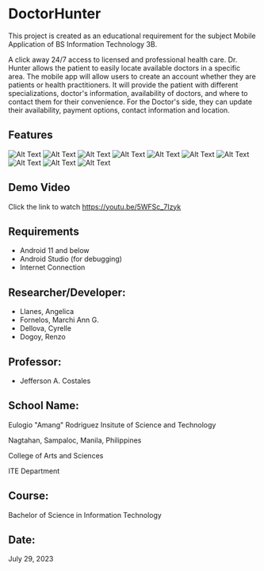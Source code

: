 # DoctorHunter
This project is created as an educational requirement for the subject Mobile Application of BS Information Technology 3B.

A click away 24/7 access to licensed and professional health care. Dr. Hunter allows the patient to easily locate available doctors in a specific area. The mobile app will allow users to create an account whether they are patients or health practitioners. 
It will provide the patient with different specializations, doctor's information, availability of doctors, and where to contact them for their convenience. For the Doctor's side, they can update their availability, payment options, contact information and location.

## Features
![Alt Text](keystore/1.jpg)
![Alt Text](keystore/2.jpg)
![Alt Text](keystore/3.jpg)
![Alt Text](keystore/4.jpg)
![Alt Text](keystore/5.jpg)
![Alt Text](keystore/6.jpg)
![Alt Text](keystore/7.jpg)
![Alt Text](keystore/8.jpg)
![Alt Text](keystore/9.jpg)
![Alt Text](keystore/10.jpg)


## Demo Video
Click the link to watch https://youtu.be/5WFSc_7Izyk

## Requirements
* Android 11 and below
* Android Studio (for debugging)
* Internet Connection

## Researcher/Developer:
* Llanes, Angelica 
* Fornelos, Marchi Ann G.
* Dellova, Cyrelle
* Dogoy, Renzo

## Professor:
* Jefferson A. Costales

## School Name:
Eulogio "Amang" Rodriguez Insitute of Science and Technology

Nagtahan, Sampaloc, Manila, Philippines

College of Arts and Sciences

ITE Department

## Course:
Bachelor of Science in Information Technology

## Date:
July 29, 2023
